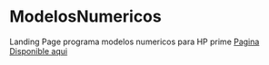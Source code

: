 # ModelosNumericos

Landing Page programa modelos numericos para HP prime
[Pagina Disponible aqui](https://saul11235.github.io/ModelosNumericos/)

